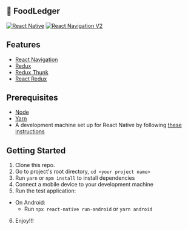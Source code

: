 ## 🚀 FoodLedger

[![React Native](https://img.shields.io/badge/React%20Native-v0.63.1-blue.svg)](https://facebook.github.io/react-native/)
[![React Navigation V2](https://img.shields.io/badge/React%20Navigation-v5.7.0-blue.svg)](https://reactnavigation.org/)

## Features

* [React Navigation](https://reactnavigation.org/)
* [Redux](https://redux.js.org/)
* [Redux Thunk](https://www.npmjs.com/package/redux-thunk)
* [React Redux](https://react-redux.js.org/)

## Prerequisites

* [Node](https://nodejs.org)
* [Yarn](https://yarnpkg.com/)
* A development machine set up for React Native by following [these instructions](https://facebook.github.io/react-native/docs/getting-started.html)

## Getting Started

1. Clone this repo.
2. Go to project's root directory, `cd <your project name>`
3. Run `yarn` or `npm install` to install dependencies
4. Connect a mobile device to your development machine
5. Run the test application:
  * On Android:
    * Run `npx react-native run-android` or `yarn android`
6. Enjoy!!!
